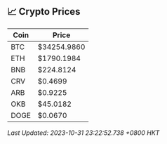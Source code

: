 ## 📈 Crypto Prices

| Coin | Price |
| ---- | ----- |
| BTC | $34254.9860 |
| ETH | $1790.1984 |
| BNB | $224.8124 |
| CRV | $0.4699 |
| ARB | $0.9225 |
| OKB | $45.0182 |
| DOGE | $0.0670 |

_Last Updated: 2023-10-31 23:22:52.738 +0800 HKT_